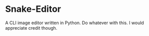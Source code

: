 # Snake-Editor
A CLI image editor written in Python.
Do whatever with this. I would appreciate credit though.
